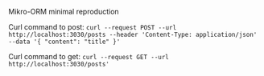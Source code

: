 Mikro-ORM minimal reproduction

Curl command to post:
`curl --request POST --url http://localhost:3030/posts --header 'Content-Type: application/json' --data '{ "content": "title" }'`

Curl command to get:
`curl --request GET --url http://localhost:3030/posts'`
